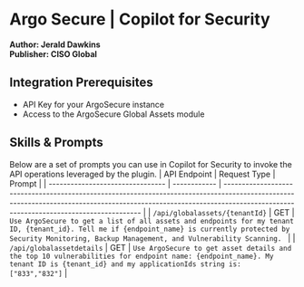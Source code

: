 # Argo Secure | Copilot for Security
**Author: Jerald Dawkins** <br> **Publisher: CISO Global**

## Integration Prerequisites
- API Key for your ArgoSecure instance
- Access to the ArgoSecure Global Assets module

## Skills & Prompts
Below are a set of prompts you can use in Copilot for Security to invoke the API operations leveraged by the plugin.
|      API Endpoint                | Request Type |                         Prompt                                                                                                                                                                                      |
| -------------------------------- | ------------ | ------------------------------------------------------------------------------------------------------------------------------------------------------------------------------------------------------------------- |
| `/api/globalassets/{tenantId}`   |      GET     | `Use ArgoSecure to get a list of all assets and endpoints for my tenant ID, {tenant_id}. Tell me if {endpoint_name} is currently protected by Security Monitoring, Backup Management, and Vulnerability Scanning. ` |
| `/api/globalassetdetails`        |      GET     | `Use ArgoSecure to get asset details and the top 10 vulnerabilities for endpoint name: {endpoint_name}. My tenant ID is {tenant_id} and my applicationIds string is: ["833","832"]`                                 |




